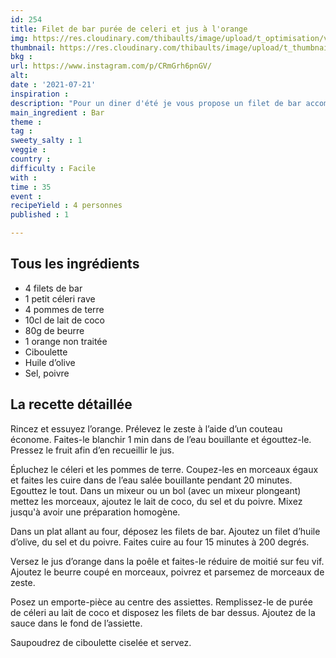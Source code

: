 ```yaml
---
id: 254
title: Filet de bar purée de celeri et jus à l'orange
img: https://res.cloudinary.com/thibaults/image/upload/t_optimisation/v1626939401/Recipes/20210721_filet_puree_celeri.jpg
thumbnail: https://res.cloudinary.com/thibaults/image/upload/t_thumbnail_josie/v1626939401/Recipes/20210721_filet_puree_celeri.jpg
bkg : 
url: https://www.instagram.com/p/CRmGrh6pnGV/
alt: 
date : '2021-07-21'
inspiration : 
description: "Pour un diner d'été je vous propose un filet de bar accompagné d'une purée de céleri et sa sauce à l’orange."
main_ingredient : Bar
theme :
tag : 
sweety_salty : 1
veggie : 
country : 
difficulty : Facile
with : 
time : 35
event : 
recipeYield : 4 personnes
published : 1

---
```


## Tous les ingrédients
 - 4 filets de bar
 - 1 petit céleri rave
 - 4 pommes de terre
 - 10cl de lait de coco
 - 80g de beurre
 - 1 orange non traitée
 - Ciboulette
 - Huile d’olive
 - Sel, poivre


## La recette détaillée
Rincez et essuyez l’orange. Prélevez le zeste à l’aide d’un couteau économe. Faites-le blanchir 1 min dans de l’eau bouillante et égouttez-le. Pressez le fruit afin d’en recueillir le jus.

Épluchez le céleri et les pommes de terre. Coupez-les en morceaux égaux et faites les cuire dans de l’eau salée bouillante pendant 20 minutes. Egouttez le tout. Dans un mixeur ou un bol (avec un mixeur plongeant) mettez les morceaux, ajoutez le lait de coco, du sel et du poivre. Mixez jusqu'à avoir une préparation homogène.

Dans un plat allant au four, déposez les filets de bar. Ajoutez un filet d’huile d’olive, du sel et du poivre. Faites cuire au four 15 minutes à 200 degrés.

Versez le jus d’orange dans la poêle et faites-le réduire de moitié sur feu vif. Ajoutez le beurre coupé en morceaux, poivrez et parsemez de morceaux de zeste.

Posez un emporte-pièce au centre des assiettes. Remplissez-le de purée de céleri au lait de coco et disposez les filets de bar dessus. Ajoutez de la sauce dans le fond de l’assiette.

Saupoudrez de ciboulette ciselée et servez.